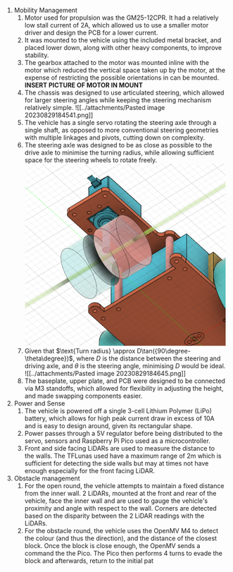1. Mobility Management
    1. Motor used for propulsion was the GM25-12CPR. It had a relatively low stall current of 2A, which allowed us to use a smaller motor driver and design the PCB for a lower current.
    2. It was mounted to the vehicle using the included metal bracket, and placed lower down, along with other heavy components, to improve stability.
    3. The gearbox attached to the motor was mounted inline with the motor which reduced the vertical space taken up by the motor, at the expense of restricting the possible orientations in can be mounted. **INSERT PICTURE OF MOTOR IN MOUNT**
    4. The chassis was designed to use articulated steering, which allowed for larger steering angles while keeping the steering mechanism relatively simple. ![[../attachments/Pasted image 20230829184541.png]]
    5. The vehicle has a single servo rotating the steering axle through a single shaft, as opposed to more conventional steering geometries with multiple linkages and pivots, cutting down on complexity.
    6. The steering axle was designed to be as close as possible to the drive axle to minimise the turning radius, while allowing sufficient space for the steering wheels to rotate freely.
       ![../attachments/Pasted image 20230824165650.png](../attachments/Pasted%20image%2020230824165650.png)
    7. Given that $\text{Turn radius} \approx D\tan({90\degree-\theta\degree})$, where $D$ is the distance between the steering and driving axle, and $\theta$ is the steering angle, minimising $D$ would be ideal. ![[../attachments/Pasted image 20230829184645.png]]
    8. The baseplate, upper plate, and PCB were designed to be connected via M3 standoffs, which allowed for flexibility in adjusting the height, and made swapping components easier.
2. Power and Sense
    1. The vehicle is powered off a single 3-cell Lithium Polymer (LiPo) battery, which allows for high peak current draw in excess of 10A and is easy to design around, given its rectangular shape.
    2. Power passes through a 5V regulator before being distributed to the servo, sensors and Raspberry Pi Pico used as a microcontroller.
    3. Front and side facing LiDARs are used to measure the distance to the walls. The TFLunas used have a maximum range of 2m which is sufficient for detecting the side walls but may at times not have enough especially for the front facing LiDAR.
3. Obstacle management
    1. For the open round, the vehicle attempts to maintain a fixed distance from the inner wall. 2 LiDARs, mounted at the front and rear of the vehicle, face the inner wall and are used to gauge the vehicle's proximity and angle with respect to the wall. Corners are detected based on the disparity between the 2 LiDAR readings with the LiDARs.
    2. For the obstacle round, the vehicle uses the OpenMV M4 to detect the colour (and thus the direction), and the distance of the closest block. Once the block is close enough, the OpenMV sends a command the the Pico. The Pico then performs 4 turns to evade the block and afterwards, return to the initial pat